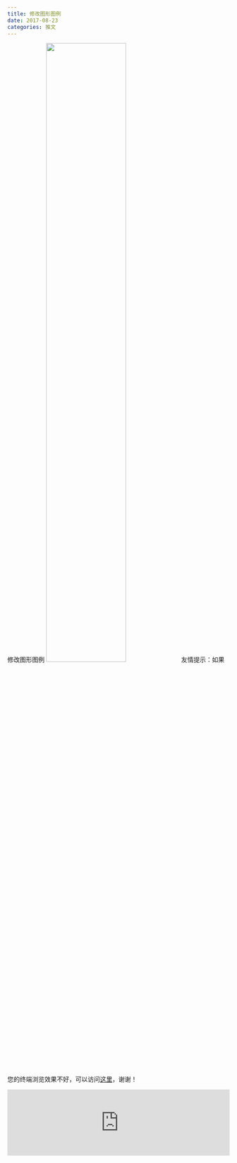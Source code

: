 ```yaml
---
title: 修改图形图例
date: 2017-08-23
categories: 推文
---
```

修改图形图例
<img src="http://mmbiz.qpic.cn/mmbiz_jpg/ACviaWTBFxhZP6LeIicleJ01AJ4aEIHhkmnD3TgicjgUgxBmxCHswrVEbfnMEgmfjRicx9Ox2ejBtyJhVicic1WcYibvA/0?wx_fmt=jpeg" style="width: 60%; height: auto;"/><!--more-->
友情提示：如果您的终端浏览效果不好，可以访问[这里](https://stata-club.github.io/stata_article/2017-08-23.html)，谢谢！
<iframe src="https://stata-club.github.io/stata_article/2017-08-23.html" id="iframepage" frameborder="0" scrolling="no" marginheight="0" marginwidth="0" width="100%" onLoad="iFrameHeight()"></iframe>
<script type="text/javascript" language="javascript">
function iFrameHeight() {
var ifm= document.getElementById("iframepage");
var subWeb = document.frames ? document.frames["iframepage"].document : ifm.contentDocument;   
if(ifm != null && subWeb != null) {
 ifm.height = subWeb.body.scrollHeight;
} 
} 
</script> 
